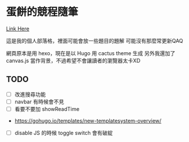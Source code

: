 # 蛋餅的競程隨筆

[Link Here](https://omeletwithoutegg.github.io/)

這是我的個人部落格，裡面可能會放一些題目的題解
可能沒有那麼常更新QAQ

網頁原本是用 hexo，現在是以 Hugo 用 cactus theme 生成
另外我還加了 canvas.js 當作背景，不過希望不會讓讀者的瀏覽器太卡XD

## TODO
- [ ] 改進搜尋功能
- [ ] navbar 有時候會不見
- [ ] 看要不要加 showReadTime
- https://gohugo.io/templates/new-templatesystem-overview/
- [ ] disable JS 的時候 toggle switch 會有破綻
